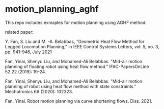 # motion_planning_aghf

This repo includes exmaples for motion planning using AGHF method.

related paper:

Y. Fan, S. Liu and M. -A. Belabbas, "Geometric Heat Flow Method for Legged Locomotion Planning," in IEEE Control Systems Letters, vol. 5, no. 3, pp. 941-946, July 2021

Fan, Yinai, Shenyu Liu, and Mohamed-Ali Belabbas. "Mid-air motion planning of floating robot using heat flow method." IFAC-PapersOnLine 52.22 (2019): 19-24.

Fan, Yinai, Shenyu Liu, and Mohamed-Ali Belabbas. "Mid-air motion planning of robot using heat flow method with state constraints." Mechatronics 66 (2020): 102323.

Fan, Yinai. Robot motion planning via curve shortening flows. Diss. 2021.
